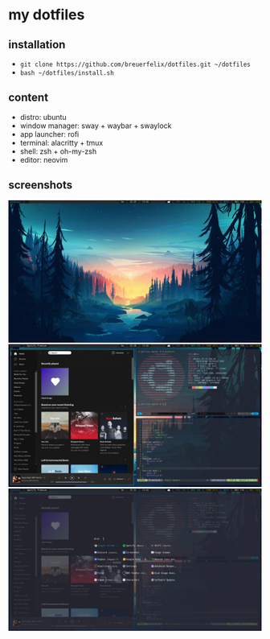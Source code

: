 # my dotfiles

## installation

* `git clone https://github.com/breuerfelix/dotfiles.git ~/dotfiles`
* `bash ~/dotfiles/install.sh`

## content

- distro: ubuntu
- window manager: sway + waybar + swaylock
- app launcher: rofi
- terminal: alacritty + tmux
- shell: zsh + oh-my-zsh
- editor: neovim

## screenshots

![](./assets/clean.png)
![](./assets/busy.png)
![](./assets/rofi.png)
